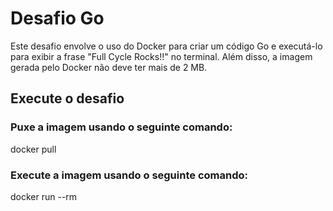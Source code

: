 # Desafio Go
Este desafio envolve o uso do Docker para criar um código Go e executá-lo para exibir a frase "Full Cycle Rocks!!" no terminal. Além disso, a imagem gerada pelo Docker não deve ter mais de 2 MB.

## Execute o desafio

### Puxe a imagem usando o seguinte comando:
docker pull 

### Execute a imagem usando o seguinte comando:
docker run --rm 
